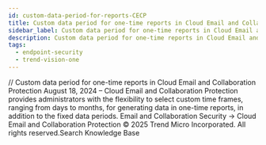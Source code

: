 ```yaml
---
id: custom-data-period-for-reports-CECP
title: Custom data period for one-time reports in Cloud Email and Collaboration Protection
sidebar_label: Custom data period for one-time reports in Cloud Email and Collaboration Protection
description: Custom data period for one-time reports in Cloud Email and Collaboration Protection
tags:
  - endpoint-security
  - trend-vision-one
---
```


/*<![CDATA[*/ $('#title').html($('meta[name=map-description]').attr('content')); /*]]>*/ Custom data period for one-time reports in Cloud Email and Collaboration Protection August 18, 2024 – Cloud Email and Collaboration Protection provides administrators with the flexibility to select custom time frames, ranging from days to months, for generating data in one-time reports, in addition to the fixed data periods. Email and Collaboration Security → Cloud Email and Collaboration Protection © 2025 Trend Micro Incorporated. All rights reserved.Search Knowledge Base